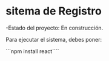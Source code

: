 <h1> sitema de Registro</h1>

-Estado del proyecto: En construcción.

Para ejecutar el sistema, debes poner:

´´´npm install react´´´´
